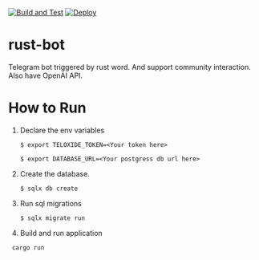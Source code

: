 [![Build and Test](https://github.com/rust-lang-by/rust-bot/actions/workflows/build.yml/badge.svg)](https://github.com/rust-lang-by/rust-bot/actions/workflows/build.yml) [![Deploy](https://github.com/rust-lang-by/rust-bot/actions/workflows/deploy.yml/badge.svg)](https://github.com/rust-lang-by/rust-bot/actions/workflows/deploy.yml)

# rust-bot
Telegram bot triggered by rust word. And support community interaction.
Also have OpenAI API.

# How to Run

1. Declare the env variables

    ```$ export TELOXIDE_TOKEN=<Your token here> ```

    ```$ export DATABASE_URL=<Your postgress db url here>```


2. Create the database.

    ```$ sqlx db create```


3. Run sql migrations

    ```$ sqlx migrate run```

   
4. Build and run application

```shell
 cargo run
```
